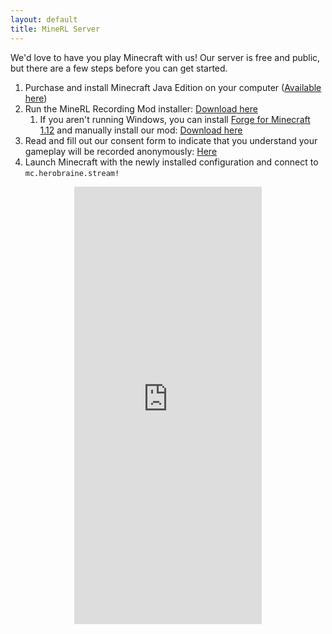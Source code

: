 ```yaml
---
layout: default
title: MineRL Server
---
```



We'd love to have you play Minecraft with us! Our server is free and public, but there are a few steps before you can get started.

1. Purchase and install Minecraft Java Edition on your computer ([Available here](http://minecraft.net))
2. Run the MineRL Recording Mod installer: [Download here]({{site.url}}/downloads/installer-signed.exe)
    1. If you aren't running Windows, you can install [Forge for Minecraft 1.12](https://files.minecraftforge.net/maven/net/minecraftforge/forge/index_1.12.2.html) and manually install our mod: [Download here]({{site.url}}/downloads/minerl.jar)
3. Read and fill out our consent form to indicate that you understand your gameplay will be recorded anonymously: [Here](http://herobraine.stream/consent_form/)
4. Launch Minecraft with the newly installed configuration and connect to `mc.herobraine.stream!`

<div id="leaderboard" align="center">
<iframe frameborder="0" scrolling="no" height="700" src="http://minerl.io:8000">
</div>